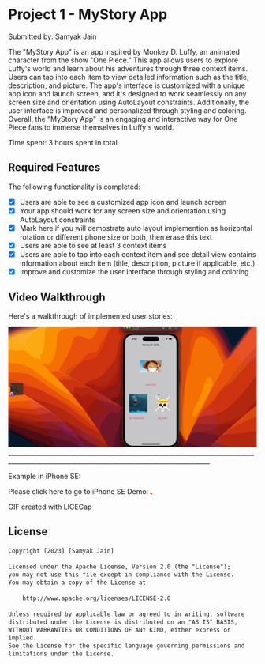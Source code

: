 # Project 1 - MyStory App

Submitted by: Samyak Jain

The "MyStory App" is an app inspired by Monkey D. Luffy, an animated character from the show "One Piece." This app allows users to explore Luffy's world and learn about his adventures through three context items. Users can tap into each item to view detailed information such as the title, description, and picture. The app's interface is customized with a unique app icon and launch screen, and it's designed to work seamlessly on any screen size and orientation using AutoLayout constraints. Additionally, the user interface is improved and personalized through styling and coloring. Overall, the "MyStory App" is an engaging and interactive way for One Piece fans to immerse themselves in Luffy's world. 

Time spent: 3 hours spent in total

## Required Features

The following functionality is completed:

- [X] Users are able to see a customized app icon and launch screen
- [X] Your app should work for any screen size and orientation using AutoLayout constraints
- [X] Mark here if you will demostrate auto layout implemention as horizontal rotation or different phone size or both, then erase this text
- [X] Users are able to see at least 3 context items
- [X] Users are able to tap into each context item and see detail view contains information about each item (title, description, picture if applicable, etc.)
- [X] Improve and customize the user interface through styling and coloring

## Video Walkthrough

Here's a walkthrough of implemented user stories:

<img src='https://github.com/samj10/MyStory_Unit1/blob/main/MyStory_Unit1/iPhone14.gif' title='iPhone 14' width='' alt='Video Walkthrough' />
______________________________________________________________________________________________________________________________________________

Example in iPhone SE: 

Please click here to go to iPhone SE Demo: <img src='https://github.com/samj10/MyStory_Unit1/blob/main/MyStory_Unit1/iPhoneSe.gif' title='iPhone SE' width='4' alt='Video Walkthrough' />



GIF created with LICECap  


## License

    Copyright [2023] [Samyak Jain]

    Licensed under the Apache License, Version 2.0 (the "License");
    you may not use this file except in compliance with the License.
    You may obtain a copy of the License at

        http://www.apache.org/licenses/LICENSE-2.0

    Unless required by applicable law or agreed to in writing, software
    distributed under the License is distributed on an "AS IS" BASIS,
    WITHOUT WARRANTIES OR CONDITIONS OF ANY KIND, either express or implied.
    See the License for the specific language governing permissions and
    limitations under the License.

